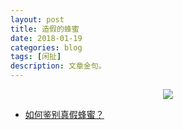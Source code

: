 ```yaml
---
layout: post
title: 造假的蜂蜜
date: 2018-01-19
categories: blog
tags: [闲扯]
description: 文章金句。
---
```


<center>
    <p><img src="https://pic2.zhimg.com/80/1a9df0770849fc372e1e826247ae0100_hd.jpg" align="center"></p>
</center>

- [如何鉴别真假蜂蜜？](https://www.zhihu.com/question/20463681)

